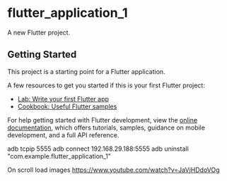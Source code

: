 # flutter_application_1

A new Flutter project.

## Getting Started

This project is a starting point for a Flutter application.

A few resources to get you started if this is your first Flutter project:

- [Lab: Write your first Flutter app](https://docs.flutter.dev/get-started/codelab)
- [Cookbook: Useful Flutter samples](https://docs.flutter.dev/cookbook)

For help getting started with Flutter development, view the
[online documentation](https://docs.flutter.dev/), which offers tutorials,
samples, guidance on mobile development, and a full API reference.


adb tcpip 5555
adb connect  192.168.29.188:5555
adb uninstall "com.example.flutter_application_1"


On scroll load images
https://www.youtube.com/watch?v=JaVjHDdoVOg